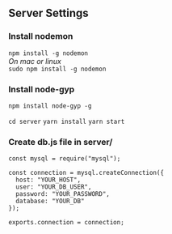 ## Server Settings

### Install nodemon

`npm install -g nodemon`
<br/>
*On mac or linux*<br/>
`sudo npm install -g nodemon`

### Install node-gyp

`npm install node-gyp -g`

`cd server`
`yarn install`
`yarn start`


### Create db.js file in server/

```
const mysql = require("mysql");

const connection = mysql.createConnection({
  host: "YOUR_HOST",
  user: "YOUR_DB_USER",
  password: "YOUR_PASSWORD",
  database: "YOUR_DB"
});

exports.connection = connection;
```

